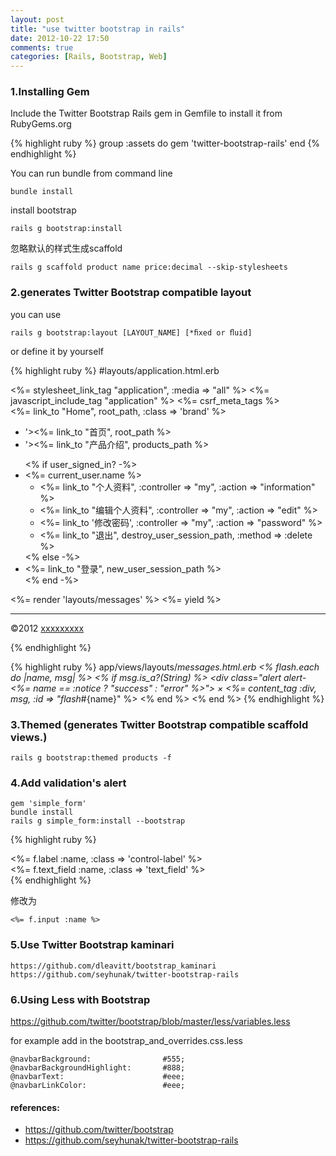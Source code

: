 ```yaml
---
layout: post
title: "use twitter bootstrap in rails"
date: 2012-10-22 17:50
comments: true
categories: [Rails, Bootstrap, Web]
---
```


### 1.Installing Gem
Include the Twitter Bootstrap Rails gem in Gemfile to install it from RubyGems.org

{% highlight ruby %}
group :assets do
  gem 'twitter-bootstrap-rails'
end
{% endhighlight %}

You can run bundle from command line

    bundle install

install bootstrap

    rails g bootstrap:install

忽略默认的样式生成scaffold

    rails g scaffold product name price:decimal --skip-stylesheets

### 2.generates Twitter Bootstrap compatible layout
you can use

    rails g bootstrap:layout [LAYOUT_NAME] [*ﬁxed or ﬂuid]

or define it by yourself

{% highlight ruby %}
#layouts/application.html.erb
<!DOCTYPE html>
<html>
  <head>
    <title><%= Company.last.try :name %></title>
    <!--[if lt IE 9]>
      <script src="http://html5shim.googlecode.com/svn/trunk/html5.js" type="text/javascript"></script>
    <![endif]-->
    <%= stylesheet_link_tag    "application", :media => "all" %>
    <%= javascript_include_tag "application" %>
    <%= csrf_meta_tags %>
    <meta name="viewport" content="width=device-width, initial-scale=1.0">
  </head>
  <body>
    <div class="navbar navbar-fixed-top">
      <div class="navbar-inner">
        <div class="container">
          <a class="btn btn-navbar" data-toggle="collapse" data-target=".nav-collapse">
            <span class="icon-bar"></span>
            <span class="icon-bar"></span>
            <span class="icon-bar"></span>
          </a>
          <%= link_to "Home", root_path, :class => 'brand' %>
          <div class="nav-collapse">
            <ul class="nav">
              <li class='<%= 'active' if params[:controller] == 'home' %>'><%= link_to "首页", root_path %></li>
              <li class='<%= 'active' if params[:controller] == 'products' %>'><%= link_to "产品介绍", products_path %></li>
            </ul>
            <ul class='nav pull-right'>
              <% if user_signed_in? -%>
                <li class='dropdown'>
                  <a class="dropdown-toggle" data-toggle="dropdown">
                    <%= current_user.name %>
                    <b class='caret'></b>
                  </a>
                  <ul class='dropdown-menu'>
                    <li><%= link_to "个人资料", :controller => "my", :action => "information" %></li>
                    <li><%= link_to "编辑个人资料", :controller => "my", :action => "edit" %></li>
                    <li><%= link_to '修改密码', :controller => "my", :action => "password" %></li>
                    <li><%= link_to "退出", destroy_user_session_path, :method => :delete %></li>
                  </ul>
                </li>
              <% else -%>
                <li><%= link_to "登录", new_user_session_path %></li>
              <% end -%>
            </ul>
          </div>
        </div>
      </div>
    </div>
    <div class="container">
      <%= render 'layouts/messages' %>
      <%= yield %>
      <hr>
      <footer>
      <p>&copy;2012 <a href="http://xxxxx.com" target="_blank" >xxxxxxxxx</a></p>
      </footer>
    </div>
  </body>
</html>
{% endhighlight %}

{% highlight ruby %}
app/views/layouts/_messages.html.erb
<% flash.each do |name, msg| %>
  <% if msg.is_a?(String) %>
    <div class="alert alert-<%= name == :notice ? "success" : "error" %>">
      <a class="close" data-dismiss="alert">&#215;</a>
      <%= content_tag :div, msg, :id => "flash_#{name}" %>
    </div>
  <% end %>
<% end %>
{% endhighlight %}

### 3.Themed (generates Twitter Bootstrap compatible scaffold views.)
    rails g bootstrap:themed products -f

### 4.Add validation's alert
    gem 'simple_form'
    bundle install
    rails g simple_form:install --bootstrap

{% highlight ruby %}
<div class="control-group">
  <%= f.label :name, :class => 'control-label' %>
  <div class="controls">
    <%= f.text_field :name, :class => 'text_field' %>
  </div>
</div>
{% endhighlight %}

修改为

    <%= f.input :name %>

### 5.Use Twitter Bootstrap kaminari
    https://github.com/dleavitt/bootstrap_kaminari
    https://github.com/seyhunak/twitter-bootstrap-rails

### 6.Using Less with Bootstrap
https://github.com/twitter/bootstrap/blob/master/less/variables.less

for example
add in the bootstrap_and_overrides.css.less

    @navbarBackground:                #555;
    @navbarBackgroundHighlight:       #888;
    @navbarText:                      #eee;
    @navbarLinkColor:                 #eee;

#### references:
* https://github.com/twitter/bootstrap
* https://github.com/seyhunak/twitter-bootstrap-rails
